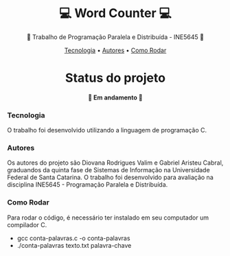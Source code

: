 <h1 align="center">💻 Word Counter 💻 </h1>
<p align="center">🚀 Trabalho de Programação Paralela e Distribuída - INE5645 🚀</p>
<p align="center">
 <a href="#tecnologias">Tecnologia</a> • 
 <a href="#autor">Autores</a> •
  <a href="#comorodar">Como Rodar</a>
</p>

<h1 align="center"> 
  Status do projeto
</h1>
<h4 align="center"> 🚀 Em andamento 🚀 </h4>

### Tecnologia

O trabalho foi desenvolvido utilizando a linguagem de programação C.

### Autores

Os autores do projeto são Diovana Rodrigues Valim e Gabriel Aristeu Cabral, graduandos da quinta fase de Sistemas de Informação na Universidade Federal de Santa Catarina. O trabalho foi desenvolvido para avaliação na disciplina INE5645 - Programação Paralela e Distribuída.

### Como Rodar

Para rodar o código, é necessário ter instalado em seu computador um compilador C. 

- gcc conta-palavras.c -o conta-palavras
- ./conta-palavras texto.txt palavra-chave
